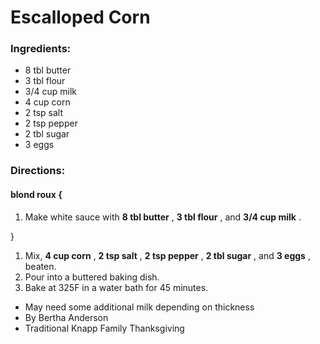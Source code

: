 # Escalloped Corn 

### Ingredients: 
* 8 tbl butter
* 3 tbl flour
* 3/4 cup milk
* 4 cup corn
* 2 tsp salt
* 2 tsp pepper
* 2 tbl sugar
* 3 eggs

### Directions: 

#### blond roux {
1. Make white sauce with **8 tbl butter** , **3 tbl flour** , and **3/4 cup milk** . 

}

1. Mix, **4 cup corn** , **2 tsp salt** , **2 tsp pepper** , **2 tbl sugar** , and **3 eggs** , beaten. 
2. Pour into a buttered baking dish. 
3. Bake at 325F in a water bath for 45 minutes. 
* May need some additional milk depending on thickness 
* By Bertha Anderson 
* Traditional Knapp Family Thanksgiving 
